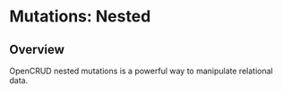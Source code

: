 # Mutations: Nested

## Overview

OpenCRUD nested mutations is a powerful way to manipulate relational data.